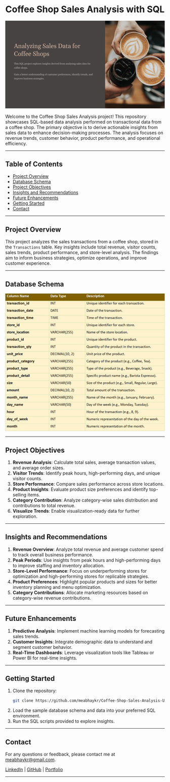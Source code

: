 <h1 align="center">Coffee Shop Sales Analysis with SQL</h1>

<p align="center">
    <img src="https://github.com/meabhaykr/Coffee-Shop-Sales-Analysis-Using-SQL/blob/main/Header.png" alt="Header">
</p>

Welcome to the Coffee Shop Sales Analysis project! This repository showcases SQL-based data analysis performed on transactional data from a coffee shop. The primary objective is to derive actionable insights from sales data to enhance decision-making processes. The analysis focuses on revenue trends, customer behavior, product performance, and operational efficiency.

---

## Table of Contents

- [Project Overview](#project-overview)
- [Database Schema](#database-schema)
- [Project Objectives](#project-objectives)
- [Insights and Recommendations](#insights-and-recommendations)
- [Future Enhancements](#future-enhancements)
- [Getting Started](#getting-started)
- [Contact](#contact)

---

## **Project Overview**

This project analyzes the sales transactions from a coffee shop, stored in the `Transactions` table. Key insights include total revenue, visitor counts, sales trends, product performance, and store-level analysis. The findings aim to inform business strategies, optimize operations, and improve customer experience.

---

## **Database Schema**

<p align="center">
    <img src="https://github.com/meabhaykr/Coffee-Shop-Sales-Analysis-Using-SQL/blob/main/Transactions%20Table.png" alt="Transactions Table">
</p>

---

## **Project Objectives**

1. **Revenue Analysis**: Calculate total sales, average transaction values, and average order sizes.  
2. **Visitor Trends**: Identify peak hours, high-performing days, and unique visitor counts.  
3. **Store Performance**: Compare sales performance across store locations.  
4. **Product Insights**: Evaluate product size preferences and identify top-selling items.  
5. **Category Contribution**: Analyze category-wise sales distribution and contributions to total revenue.  
6. **Visualize Trends**: Enable visualization-ready data for further exploration.
---

## **Insights and Recommendations**

1. **Revenue Overview**: Analyze total revenue and average customer spend to track overall business performance.  
2. **Peak Periods**: Use insights from peak hours and high-performing days to improve staffing and inventory allocation.  
3. **Store-Level Performance**: Focus on underperforming stores for optimization and high-performing stores for replicable strategies.  
4. **Product Preferences**: Highlight popular products and sizes for better inventory planning and menu optimization.  
5. **Category Contributions**: Allocate marketing resources based on category-wise revenue contributions.

---

## **Future Enhancements**

1. **Predictive Analysis**: Implement machine learning models for forecasting sales trends.  
2. **Customer Insights**: Integrate demographic data to understand and segment customer behavior.  
3. **Real-Time Dashboards**: Leverage visualization tools like Tableau or Power BI for real-time insights.

---

## **Getting Started**

1. Clone the repository:  
   ```bash
   git clone https://github.com/meabhaykr/Coffee-Shop-Sales-Analysis-Using-SQL
   ```
2. Load the sample database schema and data into your preferred SQL environment.  
3. Run the SQL scripts provided to explore insights.

---
## Contact

For any questions or feedback, please contact me at [meabhaykr@gmail.com](mailto:meabhaykr@gmail.com).

[LinkedIn](https://www.linkedin.com/in/meabhaykr) | [GitHub](https://github.com/meabhaykr) | [Portfolio](https://meabhaykr.github.io)


---
